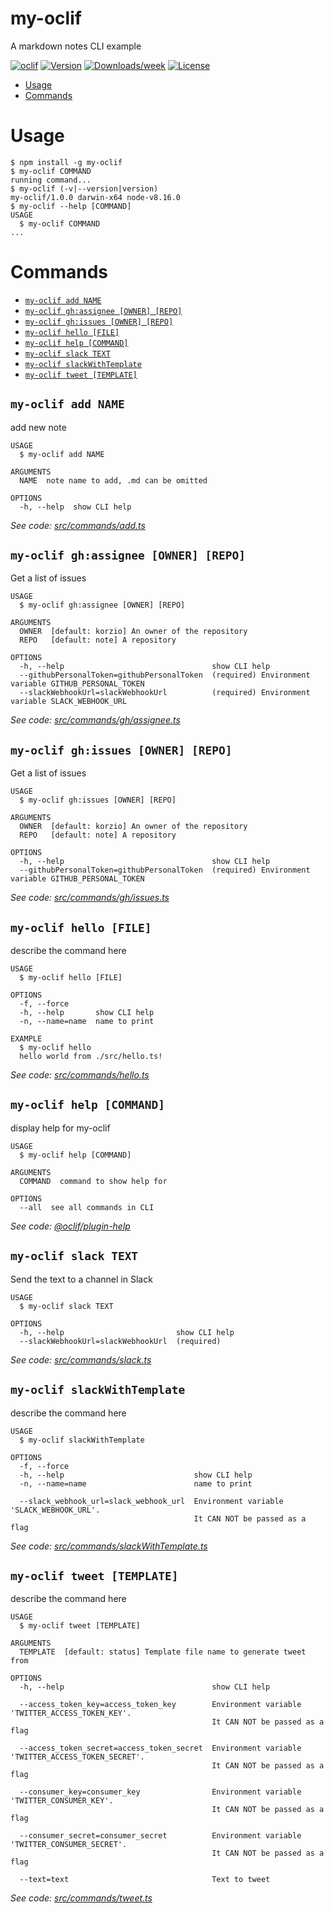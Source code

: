 my-oclif
========

A markdown notes CLI example

[![oclif](https://img.shields.io/badge/cli-oclif-brightgreen.svg)](https://oclif.io)
[![Version](https://img.shields.io/npm/v/my-oclif.svg)](https://npmjs.org/package/my-oclif)
[![Downloads/week](https://img.shields.io/npm/dw/my-oclif.svg)](https://npmjs.org/package/my-oclif)
[![License](https://img.shields.io/npm/l/my-oclif.svg)](https://github.com/articles/my-oclif/blob/master/package.json)

<!-- toc -->
* [Usage](#usage)
* [Commands](#commands)
<!-- tocstop -->
# Usage
<!-- usage -->
```sh-session
$ npm install -g my-oclif
$ my-oclif COMMAND
running command...
$ my-oclif (-v|--version|version)
my-oclif/1.0.0 darwin-x64 node-v8.16.0
$ my-oclif --help [COMMAND]
USAGE
  $ my-oclif COMMAND
...
```
<!-- usagestop -->
# Commands
<!-- commands -->
* [`my-oclif add NAME`](#my-oclif-add-name)
* [`my-oclif gh:assignee [OWNER] [REPO]`](#my-oclif-ghassignee-owner-repo)
* [`my-oclif gh:issues [OWNER] [REPO]`](#my-oclif-ghissues-owner-repo)
* [`my-oclif hello [FILE]`](#my-oclif-hello-file)
* [`my-oclif help [COMMAND]`](#my-oclif-help-command)
* [`my-oclif slack TEXT`](#my-oclif-slack-text)
* [`my-oclif slackWithTemplate`](#my-oclif-slackwithtemplate)
* [`my-oclif tweet [TEMPLATE]`](#my-oclif-tweet-template)

## `my-oclif add NAME`

add new note

```
USAGE
  $ my-oclif add NAME

ARGUMENTS
  NAME  note name to add, .md can be omitted

OPTIONS
  -h, --help  show CLI help
```

_See code: [src/commands/add.ts](https://github.com/korzio/my-oclif/blob/v1.0.0/src/commands/add.ts)_

## `my-oclif gh:assignee [OWNER] [REPO]`

Get a list of issues

```
USAGE
  $ my-oclif gh:assignee [OWNER] [REPO]

ARGUMENTS
  OWNER  [default: korzio] An owner of the repository
  REPO   [default: note] A repository

OPTIONS
  -h, --help                                 show CLI help
  --githubPersonalToken=githubPersonalToken  (required) Environment variable GITHUB_PERSONAL_TOKEN
  --slackWebhookUrl=slackWebhookUrl          (required) Environment variable SLACK_WEBHOOK_URL
```

_See code: [src/commands/gh/assignee.ts](https://github.com/korzio/my-oclif/blob/v1.0.0/src/commands/gh/assignee.ts)_

## `my-oclif gh:issues [OWNER] [REPO]`

Get a list of issues

```
USAGE
  $ my-oclif gh:issues [OWNER] [REPO]

ARGUMENTS
  OWNER  [default: korzio] An owner of the repository
  REPO   [default: note] A repository

OPTIONS
  -h, --help                                 show CLI help
  --githubPersonalToken=githubPersonalToken  (required) Environment variable GITHUB_PERSONAL_TOKEN
```

_See code: [src/commands/gh/issues.ts](https://github.com/korzio/my-oclif/blob/v1.0.0/src/commands/gh/issues.ts)_

## `my-oclif hello [FILE]`

describe the command here

```
USAGE
  $ my-oclif hello [FILE]

OPTIONS
  -f, --force
  -h, --help       show CLI help
  -n, --name=name  name to print

EXAMPLE
  $ my-oclif hello
  hello world from ./src/hello.ts!
```

_See code: [src/commands/hello.ts](https://github.com/korzio/my-oclif/blob/v1.0.0/src/commands/hello.ts)_

## `my-oclif help [COMMAND]`

display help for my-oclif

```
USAGE
  $ my-oclif help [COMMAND]

ARGUMENTS
  COMMAND  command to show help for

OPTIONS
  --all  see all commands in CLI
```

_See code: [@oclif/plugin-help](https://github.com/oclif/plugin-help/blob/v2.1.6/src/commands/help.ts)_

## `my-oclif slack TEXT`

Send the text to a channel in Slack

```
USAGE
  $ my-oclif slack TEXT

OPTIONS
  -h, --help                         show CLI help
  --slackWebhookUrl=slackWebhookUrl  (required)
```

_See code: [src/commands/slack.ts](https://github.com/korzio/my-oclif/blob/v1.0.0/src/commands/slack.ts)_

## `my-oclif slackWithTemplate`

describe the command here

```
USAGE
  $ my-oclif slackWithTemplate

OPTIONS
  -f, --force
  -h, --help                             show CLI help
  -n, --name=name                        name to print

  --slack_webhook_url=slack_webhook_url  Environment variable 'SLACK_WEBHOOK_URL'.
                                         It CAN NOT be passed as a flag
```

_See code: [src/commands/slackWithTemplate.ts](https://github.com/korzio/my-oclif/blob/v1.0.0/src/commands/slackWithTemplate.ts)_

## `my-oclif tweet [TEMPLATE]`

describe the command here

```
USAGE
  $ my-oclif tweet [TEMPLATE]

ARGUMENTS
  TEMPLATE  [default: status] Template file name to generate tweet from

OPTIONS
  -h, --help                                 show CLI help

  --access_token_key=access_token_key        Environment variable 'TWITTER_ACCESS_TOKEN_KEY'.
                                             It CAN NOT be passed as a flag

  --access_token_secret=access_token_secret  Environment variable 'TWITTER_ACCESS_TOKEN_SECRET'.
                                             It CAN NOT be passed as a flag

  --consumer_key=consumer_key                Environment variable 'TWITTER_CONSUMER_KEY'.
                                             It CAN NOT be passed as a flag

  --consumer_secret=consumer_secret          Environment variable 'TWITTER_CONSUMER_SECRET'.
                                             It CAN NOT be passed as a flag

  --text=text                                Text to tweet
```

_See code: [src/commands/tweet.ts](https://github.com/korzio/my-oclif/blob/v1.0.0/src/commands/tweet.ts)_
<!-- commandsstop -->
